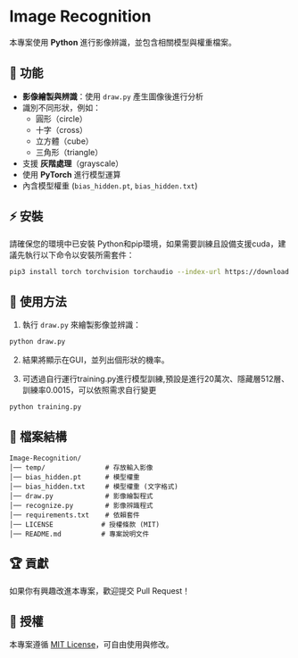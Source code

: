 # Image Recognition

本專案使用 **Python** 進行影像辨識，並包含相關模型與權重檔案。

## 📌 功能
- **影像繪製與辨識**：使用 `draw.py` 產生圖像後進行分析
- 識別不同形狀，例如：
  - 圓形（circle）
  - 十字（cross）
  - 立方體（cube）
  - 三角形（triangle）
- 支援 **灰階處理**（grayscale）
- 使用 **PyTorch** 進行模型運算
- 內含模型權重 (`bias_hidden.pt`, `bias_hidden.txt`)

## ⚡ 安裝
請確保您的環境中已安裝 Python和pip環境，如果需要訓練且設備支援cuda，建議先執行以下命令以安裝所需套件：
```bash
pip3 install torch torchvision torchaudio --index-url https://download.pytorch.org/whl/cu128
```

## 🚀 使用方法
1. 執行 `draw.py` 來繪製影像並辨識：
```bash
python draw.py 
```
2. 結果將顯示在GUI，並列出個形狀的機率。

3. 可透過自行運行training.py進行模型訓練,預設是進行20萬次、隱藏層512層、訓練率0.0015，可以依照需求自行變更
```bash
python training.py 
```

## 📝 檔案結構
```
Image-Recognition/
│── temp/               # 存放輸入影像
│── bias_hidden.pt      # 模型權重
│── bias_hidden.txt     # 模型權重 (文字格式)
│── draw.py             # 影像繪製程式
│── recognize.py        # 影像辨識程式
│── requirements.txt    # 依賴套件
│── LICENSE            # 授權條款 (MIT)
│── README.md          # 專案說明文件
```

## 🏆 貢獻
如果你有興趣改進本專案，歡迎提交 Pull Request！

## 📜 授權
本專案遵循 [MIT License](LICENSE)，可自由使用與修改。
